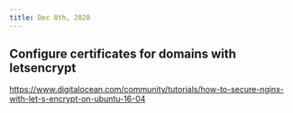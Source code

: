 ```yaml
---
title: Dec 8th, 2020
---
```


## Configure certificates for domains with letsencrypt
https://www.digitalocean.com/community/tutorials/how-to-secure-nginx-with-let-s-encrypt-on-ubuntu-16-04
